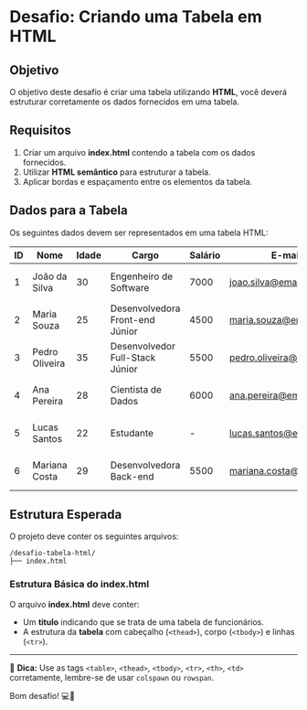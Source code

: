 # Desafio: Criando uma Tabela em HTML

## Objetivo

O objetivo deste desafio é criar uma tabela utilizando **HTML**, você deverá estruturar corretamente os dados fornecidos em uma tabela.

## Requisitos

1. Criar um arquivo **index.html** contendo a tabela com os dados fornecidos.
2. Utilizar **HTML semântico** para estruturar a tabela.
3. Aplicar bordas e espaçamento entre os elementos da tabela.

## Dados para a Tabela

Os seguintes dados devem ser representados em uma tabela HTML:

| ID  | Nome           | Idade | Cargo                           | Salário | E-mail                   | Telefone        |
| --- | -------------- | ----- | ------------------------------- | ------- | ------------------------ | --------------- |
| 1   | João da Silva  | 30    | Engenheiro de Software          | 7000    | joao.silva@email.com     | (11) 98765-4321 |
| 2   | Maria Souza    | 25    | Desenvolvedora Front-end Júnior | 4500    | maria.souza@email.com    | (21) 99876-5432 |
| 3   | Pedro Oliveira | 35    | Desenvolvedor Full-Stack Júnior | 5500    | pedro.oliveira@email.com | (31) 98765-1234 |
| 4   | Ana Pereira    | 28    | Cientista de Dados              | 6000    | ana.pereira@email.com    | (41) 99876-4321 |
| 5   | Lucas Santos   | 22    | Estudante                       | -       | lucas.santos@email.com   | (51) 98765-5678 |
| 6   | Mariana Costa  | 29    | Desenvolvedora Back-end         | 5500    | mariana.costa@email.com  | (61) 99876-8765 |

## Estrutura Esperada

O projeto deve conter os seguintes arquivos:

```
/desafio-tabela-html/
├── index.html
```

### Estrutura Básica do **index.html**

O arquivo **index.html** deve conter:

- Um **titulo** indicando que se trata de uma tabela de funcionários.
- A estrutura da **tabela** com cabeçalho (`<thead>`), corpo (`<tbody>`) e linhas (`<tr>`).

---

🔹 **Dica:** Use as tags `<table>`, `<thead>`, `<tbody>`, `<tr>`, `<th>`, `<td>` corretamente, lembre-se de usar `colspawn` ou `rowspan`.

Bom desafio! 💻🎯
